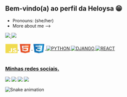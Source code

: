 ## Bem-vindo(a) ao perfil da Heloysa 😁
- Pronouns: (she/her)
- More about me -->

 <div>
   <a href="https://github.com/helxysa">
   <img height="180em" src="https://github-readme-stats.vercel.app/api?username=helxysa&show_icons=true&theme=tokyonight&include_all_commits=true&count_private=true"/>
   <img height="180em" src="https://github-readme-stats.vercel.app/api/top-langs/?username=helxysa&layout=compact&langs_count=6&theme=tokyonight"/>

</div>
<div style="display: inline_block"><br>
  <img align="center" alt="Js" height="30" width="40" src="https://raw.githubusercontent.com/devicons/devicon/master/icons/javascript/javascript-plain.svg">
  <img align="center" alt="HTML" height="30" width="40" src="https://raw.githubusercontent.com/devicons/devicon/master/icons/html5/html5-original.svg">
  <img align="center" alt="CSS" height="30" width="40" src="https://raw.githubusercontent.com/devicons/devicon/master/icons/css3/css3-original.svg">
  <img align="center" alt="PYTHON" height="30" width="40" 
src="https://cdn.jsdelivr.net/gh/devicons/devicon/icons/python/python-plain.svg" />
  <img  align="center" alt="DJANGO" height="30" width="40" 
src="https://cdn.jsdelivr.net/gh/devicons/devicon/icons/django/django-plain.svg" />
<img align="center" alt="REACT" height="30" width="40" 
src="https://cdn.jsdelivr.net/gh/devicons/devicon/icons/react/react-original.svg" />

          
  

</div>
 
 <br>
 
  ### Minhas redes sociais.
 
<div> 

  <a href="https://www.instagram.com/helxysa/" target="_blank"><img src="https://img.shields.io/badge/-Instagram-%23E4405F?style=for-the-badge&logo=instagram&logoColor=white" target="_blank"></a>
 <a href="https://discord.gg/723293759923552349" target="_blank"><img src="https://img.shields.io/badge/Discord-7289DA?style=for-the-badge&logo=discord&logoColor=white" target="_blank"></a> 
  <a href = "mailto:heloysagama2@gmail.com"><img src="https://img.shields.io/badge/-Gmail-%23333?style=for-the-badge&logo=gmail&logoColor=white" target="_blank"></a>
  <a href="https://www.linkedin.com/in/heloysa-gama-7b6675251/" target="_blank"><img src="https://img.shields.io/badge/-LinkedIn-%230077B5?style=for-the-badge&logo=linkedin&logoColor=white" target="_blank"></a> 
 
  ![Snake animation](https://github.com/devemdobro/devemdobro/blob/output/github-contribution-grid-snake.svg)

</div>
